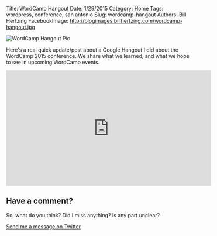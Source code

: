 Title: WordCamp Hangout
Date: 1/29/2015
Category: Home
Tags: wordpress, conference, san antonio
Slug: wordcamp-hangout
Authors: Bill Hertzing
FacebookImage: http://blogimages.billhertzing.com/wordcamp-hangout.jpg

![WordCamp Hangout Pic](http://blogimages.billhertzing.com/wordcamp-hangout.jpg)

Here's a real quick update/post about a Google Hangout I did about the WordCamp 2015 conference.  We share what we learned, and what we hope to see in upcoming WordCamp events.

<iframe width="560" height="315" src="https://www.youtube.com/embed/Nb3zUQ4uF0k?t=0s" frameborder="0" allowfullscreen></iframe>

## Have a comment? ##
So, what do you think? Did I miss anything?  Is any part unclear?

[Send me a message on Twitter](https://twitter.com/BillHertzing)

